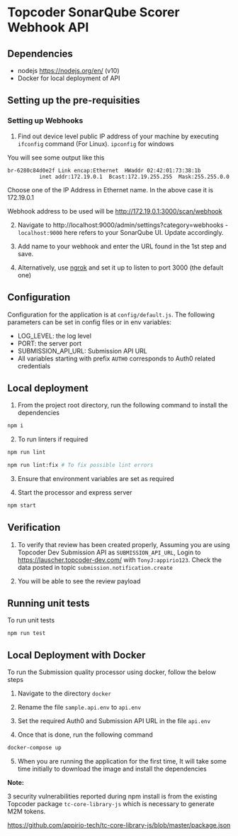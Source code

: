 # Topcoder SonarQube Scorer Webhook API

## Dependencies

- nodejs https://nodejs.org/en/ (v10)
- Docker for local deployment of API

## Setting up the pre-requisities

### Setting up Webhooks

1. Find out device level public IP address of your machine by executing `ifconfig` command (For Linux). `ipconfig` for windows

You will see some output like this
```
br-6280c84d0e2f Link encap:Ethernet  HWaddr 02:42:01:73:38:1b  
          inet addr:172.19.0.1  Bcast:172.19.255.255  Mask:255.255.0.0
```

Choose one of the IP Address in Ethernet name. In the above case it is 172.19.0.1

Webhook address to be used will be http://172.19,0.1:3000/scan/webhook

2. Navigate to http://localhost:9000/admin/settings?category=webhooks - `localhost:9000` here refers to your SonarQube UI. Update accordingly.

3. Add name to your webhook and enter the URL found in the 1st step and save.

4. Alternatively, use [ngrok](https://ngrok.com/) and set it up to listen to port 3000 (the default one)

## Configuration

Configuration for the application is at `config/default.js`.
The following parameters can be set in config files or in env variables:

- LOG_LEVEL: the log level
- PORT: the server port
- SUBMISSION_API_URL: Submission API URL
- All variables starting with prefix `AUTH0` corresponds to Auth0 related credentials

## Local deployment

1. From the project root directory, run the following command to install the dependencies

```bash
npm i
```

2. To run linters if required

```bash
npm run lint

npm run lint:fix # To fix possible lint errors
```

3. Ensure that environment variables are set as required

4. Start the processor and express server

```bash
npm start
```

## Verification

1. To verify that review has been created properly, Assuming you are using Topcoder Dev Submission API as `SUBMISSION_API_URL`, Login to https://lauscher.topcoder-dev.com/ with `TonyJ:appirio123`. Check the data posted in topic `submission.notification.create`

2. You will be able to see the review payload

## Running unit tests

To run unit tests

```
npm run test
```

## Local Deployment with Docker

To run the Submission quality processor using docker, follow the below steps

1. Navigate to the directory `docker`

2. Rename the file `sample.api.env` to `api.env`

3. Set the required Auth0 and Submission API URL in the file `api.env`

4. Once that is done, run the following command

```bash
docker-compose up
```

5. When you are running the application for the first time, It will take some time initially to download the image and install the dependencies

**Note:**

3 security vulnerabilities reported during npm install is from the existing Topcoder package `tc-core-library-js` which is necessary to generate M2M tokens.

https://github.com/appirio-tech/tc-core-library-js/blob/master/package.json
